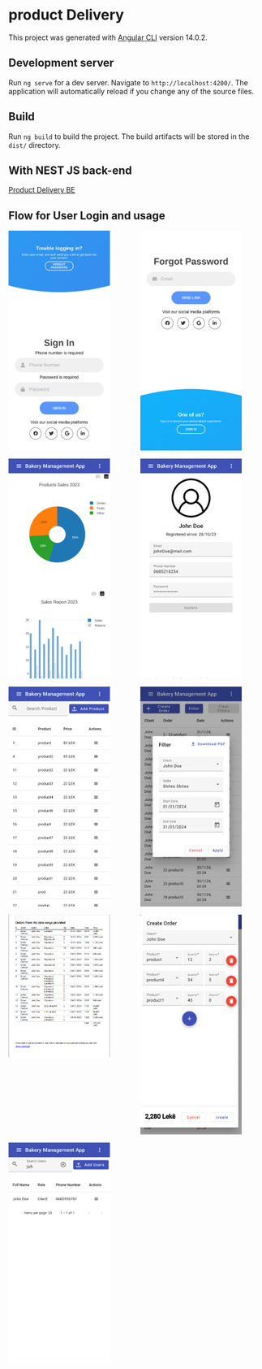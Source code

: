 # product Delivery

This project was generated with [Angular CLI](https://github.com/angular/angular-cli) version 14.0.2.

## Development server

Run `ng serve` for a dev server. Navigate to `http://localhost:4200/`. The application will automatically reload if you change any of the source files.

## Build

Run `ng build` to build the project. The build artifacts will be stored in the `dist/` directory.

## With NEST JS back-end

[Product Delivery BE](https://github.com/ermalCerhozi/productDeliveryBE)

## Flow for User Login and usage

<div style="display: grid; grid-template-columns: repeat(auto-fill, minmax(200px, 1fr)); gap: 16px;">
    <img src="screenshots/login.png" alt="Login" width="200"/>
    <img src="screenshots/forgotPassword.png" alt="Forgot Password" width="200"/>
    <img src="screenshots/chart.png" alt="Chart" width="200"/>
    <img src="screenshots/profile.png" alt="Profile" width="200"/>
    <img src="screenshots/productList.png" alt="Products List" width="200"/>
    <img src="screenshots/filterOrders.png" alt="Filter Orders" width="200"/>
    <img src="screenshots/downloadedPDF.png" alt="Downloaded PDF" width="200"/>
    <img src="screenshots/createOrder.png" alt="Create Order" width="200"/>
    <img src="screenshots/clientList.png" alt="Client List" width="200"/>
</div>
